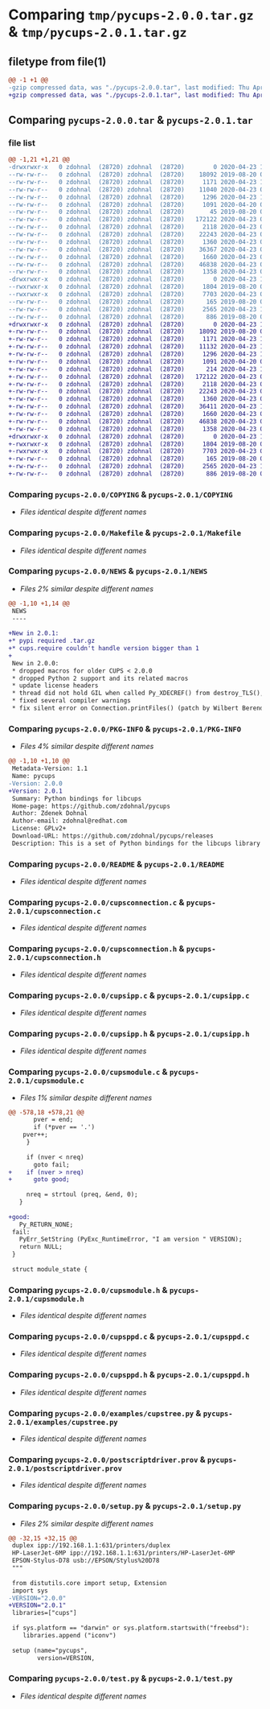 # Comparing `tmp/pycups-2.0.0.tar.gz` & `tmp/pycups-2.0.1.tar.gz`

## filetype from file(1)

```diff
@@ -1 +1 @@
-gzip compressed data, was "./pycups-2.0.0.tar", last modified: Thu Apr 23 10:35:01 2020, max compression
+gzip compressed data, was "./pycups-2.0.1.tar", last modified: Thu Apr 23 12:34:49 2020, max compression
```

## Comparing `pycups-2.0.0.tar` & `pycups-2.0.1.tar`

### file list

```diff
@@ -1,21 +1,21 @@
-drwxrwxr-x   0 zdohnal  (28720) zdohnal  (28720)        0 2020-04-23 10:35:01.000000 pycups-2.0.0/
--rw-rw-r--   0 zdohnal  (28720) zdohnal  (28720)    18092 2019-08-20 07:58:13.000000 pycups-2.0.0/COPYING
--rw-rw-r--   0 zdohnal  (28720) zdohnal  (28720)     1171 2020-04-23 10:34:54.000000 pycups-2.0.0/Makefile
--rw-rw-r--   0 zdohnal  (28720) zdohnal  (28720)    11040 2020-04-23 09:51:47.000000 pycups-2.0.0/NEWS
--rw-rw-r--   0 zdohnal  (28720) zdohnal  (28720)     1296 2020-04-23 10:35:01.000000 pycups-2.0.0/PKG-INFO
--rw-rw-r--   0 zdohnal  (28720) zdohnal  (28720)     1091 2020-04-20 04:37:30.000000 pycups-2.0.0/README
--rw-rw-r--   0 zdohnal  (28720) zdohnal  (28720)       45 2019-08-20 07:58:13.000000 pycups-2.0.0/TODO
--rw-rw-r--   0 zdohnal  (28720) zdohnal  (28720)   172122 2020-04-23 09:29:17.000000 pycups-2.0.0/cupsconnection.c
--rw-rw-r--   0 zdohnal  (28720) zdohnal  (28720)     2118 2020-04-23 07:17:21.000000 pycups-2.0.0/cupsconnection.h
--rw-rw-r--   0 zdohnal  (28720) zdohnal  (28720)    22243 2020-04-23 08:59:55.000000 pycups-2.0.0/cupsipp.c
--rw-rw-r--   0 zdohnal  (28720) zdohnal  (28720)     1360 2020-04-23 07:22:50.000000 pycups-2.0.0/cupsipp.h
--rw-rw-r--   0 zdohnal  (28720) zdohnal  (28720)    36367 2020-04-23 09:35:55.000000 pycups-2.0.0/cupsmodule.c
--rw-rw-r--   0 zdohnal  (28720) zdohnal  (28720)     1660 2020-04-23 07:19:09.000000 pycups-2.0.0/cupsmodule.h
--rw-rw-r--   0 zdohnal  (28720) zdohnal  (28720)    46838 2020-04-23 07:19:59.000000 pycups-2.0.0/cupsppd.c
--rw-rw-r--   0 zdohnal  (28720) zdohnal  (28720)     1358 2020-04-23 07:23:29.000000 pycups-2.0.0/cupsppd.h
-drwxrwxr-x   0 zdohnal  (28720) zdohnal  (28720)        0 2020-04-23 10:35:01.000000 pycups-2.0.0/examples/
--rwxrwxr-x   0 zdohnal  (28720) zdohnal  (28720)     1804 2019-08-20 07:58:13.000000 pycups-2.0.0/examples/cupstree.py
--rwxrwxr-x   0 zdohnal  (28720) zdohnal  (28720)     7703 2020-04-23 07:25:04.000000 pycups-2.0.0/postscriptdriver.prov
--rw-rw-r--   0 zdohnal  (28720) zdohnal  (28720)      165 2019-08-20 07:58:13.000000 pycups-2.0.0/psdriver.attr
--rw-rw-r--   0 zdohnal  (28720) zdohnal  (28720)     2565 2020-04-23 10:13:35.000000 pycups-2.0.0/setup.py
--rw-rw-r--   0 zdohnal  (28720) zdohnal  (28720)      886 2019-08-20 07:58:13.000000 pycups-2.0.0/test.py
+drwxrwxr-x   0 zdohnal  (28720) zdohnal  (28720)        0 2020-04-23 12:34:49.000000 pycups-2.0.1/
+-rw-rw-r--   0 zdohnal  (28720) zdohnal  (28720)    18092 2019-08-20 07:58:13.000000 pycups-2.0.1/COPYING
+-rw-rw-r--   0 zdohnal  (28720) zdohnal  (28720)     1171 2020-04-23 10:34:54.000000 pycups-2.0.1/Makefile
+-rw-rw-r--   0 zdohnal  (28720) zdohnal  (28720)    11132 2020-04-23 12:32:38.000000 pycups-2.0.1/NEWS
+-rw-rw-r--   0 zdohnal  (28720) zdohnal  (28720)     1296 2020-04-23 12:34:49.000000 pycups-2.0.1/PKG-INFO
+-rw-rw-r--   0 zdohnal  (28720) zdohnal  (28720)     1091 2020-04-20 04:37:30.000000 pycups-2.0.1/README
+-rw-rw-r--   0 zdohnal  (28720) zdohnal  (28720)      214 2020-04-23 10:42:09.000000 pycups-2.0.1/TODO
+-rw-rw-r--   0 zdohnal  (28720) zdohnal  (28720)   172122 2020-04-23 09:29:17.000000 pycups-2.0.1/cupsconnection.c
+-rw-rw-r--   0 zdohnal  (28720) zdohnal  (28720)     2118 2020-04-23 07:17:21.000000 pycups-2.0.1/cupsconnection.h
+-rw-rw-r--   0 zdohnal  (28720) zdohnal  (28720)    22243 2020-04-23 08:59:55.000000 pycups-2.0.1/cupsipp.c
+-rw-rw-r--   0 zdohnal  (28720) zdohnal  (28720)     1360 2020-04-23 07:22:50.000000 pycups-2.0.1/cupsipp.h
+-rw-rw-r--   0 zdohnal  (28720) zdohnal  (28720)    36411 2020-04-23 11:44:12.000000 pycups-2.0.1/cupsmodule.c
+-rw-rw-r--   0 zdohnal  (28720) zdohnal  (28720)     1660 2020-04-23 07:19:09.000000 pycups-2.0.1/cupsmodule.h
+-rw-rw-r--   0 zdohnal  (28720) zdohnal  (28720)    46838 2020-04-23 07:19:59.000000 pycups-2.0.1/cupsppd.c
+-rw-rw-r--   0 zdohnal  (28720) zdohnal  (28720)     1358 2020-04-23 07:23:29.000000 pycups-2.0.1/cupsppd.h
+drwxrwxr-x   0 zdohnal  (28720) zdohnal  (28720)        0 2020-04-23 12:34:49.000000 pycups-2.0.1/examples/
+-rwxrwxr-x   0 zdohnal  (28720) zdohnal  (28720)     1804 2019-08-20 07:58:13.000000 pycups-2.0.1/examples/cupstree.py
+-rwxrwxr-x   0 zdohnal  (28720) zdohnal  (28720)     7703 2020-04-23 07:25:04.000000 pycups-2.0.1/postscriptdriver.prov
+-rw-rw-r--   0 zdohnal  (28720) zdohnal  (28720)      165 2019-08-20 07:58:13.000000 pycups-2.0.1/psdriver.attr
+-rw-rw-r--   0 zdohnal  (28720) zdohnal  (28720)     2565 2020-04-23 12:33:30.000000 pycups-2.0.1/setup.py
+-rw-rw-r--   0 zdohnal  (28720) zdohnal  (28720)      886 2019-08-20 07:58:13.000000 pycups-2.0.1/test.py
```

### Comparing `pycups-2.0.0/COPYING` & `pycups-2.0.1/COPYING`

 * *Files identical despite different names*

### Comparing `pycups-2.0.0/Makefile` & `pycups-2.0.1/Makefile`

 * *Files identical despite different names*

### Comparing `pycups-2.0.0/NEWS` & `pycups-2.0.1/NEWS`

 * *Files 2% similar despite different names*

```diff
@@ -1,10 +1,14 @@
 NEWS
 ----
 
+New in 2.0.1:
+* pypi required .tar.gz
+* cups.require couldn't handle version bigger than 1
+
 New in 2.0.0:
 * dropped macros for older CUPS < 2.0.0
 * dropped Python 2 support and its related macros
 * update license headers
 * thread did not hold GIL when called Py_XDECREF() from destroy_TLS(), causing SIGSEGV(Fedora bug #1816107)
 * fixed several compiler warnings
 * fix silent error on Connection.printFiles() (patch by Wilbert Berendsen)
```

### Comparing `pycups-2.0.0/PKG-INFO` & `pycups-2.0.1/PKG-INFO`

 * *Files 4% similar despite different names*

```diff
@@ -1,10 +1,10 @@
 Metadata-Version: 1.1
 Name: pycups
-Version: 2.0.0
+Version: 2.0.1
 Summary: Python bindings for libcups
 Home-page: https://github.com/zdohnal/pycups
 Author: Zdenek Dohnal
 Author-email: zdohnal@redhat.com
 License: GPLv2+
 Download-URL: https://github.com/zdohnal/pycups/releases
 Description: This is a set of Python bindings for the libcups library from the
```

### Comparing `pycups-2.0.0/README` & `pycups-2.0.1/README`

 * *Files identical despite different names*

### Comparing `pycups-2.0.0/cupsconnection.c` & `pycups-2.0.1/cupsconnection.c`

 * *Files identical despite different names*

### Comparing `pycups-2.0.0/cupsconnection.h` & `pycups-2.0.1/cupsconnection.h`

 * *Files identical despite different names*

### Comparing `pycups-2.0.0/cupsipp.c` & `pycups-2.0.1/cupsipp.c`

 * *Files identical despite different names*

### Comparing `pycups-2.0.0/cupsipp.h` & `pycups-2.0.1/cupsipp.h`

 * *Files identical despite different names*

### Comparing `pycups-2.0.0/cupsmodule.c` & `pycups-2.0.1/cupsmodule.c`

 * *Files 1% similar despite different names*

```diff
@@ -578,18 +578,21 @@
       pver = end;
       if (*pver == '.')
 	pver++;
     }
 
     if (nver < nreq)
       goto fail;
+    if (nver > nreq)
+      goto good;
 
     nreq = strtoul (preq, &end, 0);
   }
 
+good:
   Py_RETURN_NONE;
 fail:
   PyErr_SetString (PyExc_RuntimeError, "I am version " VERSION);
   return NULL;
 }
 
 struct module_state {
```

### Comparing `pycups-2.0.0/cupsmodule.h` & `pycups-2.0.1/cupsmodule.h`

 * *Files identical despite different names*

### Comparing `pycups-2.0.0/cupsppd.c` & `pycups-2.0.1/cupsppd.c`

 * *Files identical despite different names*

### Comparing `pycups-2.0.0/cupsppd.h` & `pycups-2.0.1/cupsppd.h`

 * *Files identical despite different names*

### Comparing `pycups-2.0.0/examples/cupstree.py` & `pycups-2.0.1/examples/cupstree.py`

 * *Files identical despite different names*

### Comparing `pycups-2.0.0/postscriptdriver.prov` & `pycups-2.0.1/postscriptdriver.prov`

 * *Files identical despite different names*

### Comparing `pycups-2.0.0/setup.py` & `pycups-2.0.1/setup.py`

 * *Files 2% similar despite different names*

```diff
@@ -32,15 +32,15 @@
 duplex ipp://192.168.1.1:631/printers/duplex
 HP-LaserJet-6MP ipp://192.168.1.1:631/printers/HP-LaserJet-6MP
 EPSON-Stylus-D78 usb://EPSON/Stylus%20D78
 """
 
 from distutils.core import setup, Extension
 import sys
-VERSION="2.0.0"
+VERSION="2.0.1"
 libraries=["cups"]
 
 if sys.platform == "darwin" or sys.platform.startswith("freebsd"):
 	libraries.append ("iconv")
 
 setup (name="pycups",
        version=VERSION,
```

### Comparing `pycups-2.0.0/test.py` & `pycups-2.0.1/test.py`

 * *Files identical despite different names*


